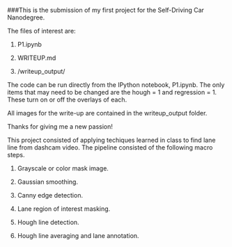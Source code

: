 ###This is the submission of my first project for the Self-Driving Car Nanodegree.

The files of interest are:
1. P1.ipynb

2. WRITEUP.md

3. /writeup_output/


The code can be run directly from the IPython notebook, P1.ipynb.
The only items that may need to be changed are the hough = 1 and regression = 1. These turn on or off the overlays of each. 

All images for the write-up are contained in the writeup_output folder.

Thanks for giving me a new passion!

This project consisted of applying techiques learned in class to find lane line from dashcam video. The pipeline consisted of the following macro steps.

1. Grayscale or color mask image.

2. Gaussian smoothing.

3. Canny edge detection.

4. Lane region of interest masking.

5. Hough line detection.

6. Hough line averaging and lane annotation.
